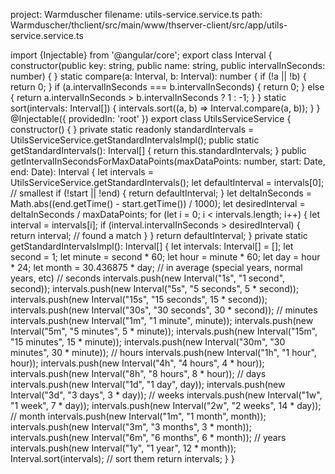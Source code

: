 project: Warmduscher
filename: utils-service.service.ts
path: Warmduscher/thclient/src/main/www/thserver-client/src/app/utils-service.service.ts

import {Injectable} from '@angular/core';
export class Interval {
  constructor(public key: string, public name: string, public intervalInSeconds: number) {
  }
  static compare(a: Interval, b: Interval): number {
    if (!a || !b) {
      return 0;
    }
    if (a.intervalInSeconds === b.intervalInSeconds) {
      return 0;
    } else {
      return a.intervalInSeconds > b.intervalInSeconds ? 1 : -1;
    }
  }
  static sort(intervals: Interval[]) {
    intervals.sort((a, b) => Interval.compare(a, b));
  }
}
@Injectable({
  providedIn: 'root'
})
export class UtilsServiceService {
  constructor() {
  }
  private static readonly standardIntervals = UtilsServiceService.getStandardIntervalsImpl();
  public static getStandardIntervals(): Interval[] {
    return this.standardIntervals;
  }
  public getIntervalInSecondsForMaxDataPoints(maxDataPoints: number, start: Date, end: Date): Interval {
    let intervals = UtilsServiceService.getStandardIntervals();
    let defaultInterval = intervals[0]; // smallest
    if (!start || !end) {
      return defaultInterval;
    }
    let deltaInSeconds = Math.abs((end.getTime() - start.getTime()) / 1000);
    let desiredInterval = deltaInSeconds / maxDataPoints;
    for (let i = 0; i < intervals.length; i++) {
      let interval = intervals[i];
      if (interval.intervalInSeconds > desiredInterval) {
        return interval; // found a match
      }
    }
    return defaultInterval;
  }
  private static getStandardIntervalsImpl(): Interval[] {
    let intervals: Interval[] = [];
    let second = 1;
    let minute = second * 60;
    let hour = minute * 60;
    let day = hour * 24;
    let month = 30.436875 * day; // in average (special years, normal years, etc)
    // seconds
    intervals.push(new Interval("1s", "1 second", second));
    intervals.push(new Interval("5s", "5 seconds", 5 * second));
    intervals.push(new Interval("15s", "15 seconds", 15 * second));
    intervals.push(new Interval("30s", "30 seconds", 30 * second));
    // minutes
    intervals.push(new Interval("1m", "1 minute", minute));
    intervals.push(new Interval("5m", "5 minutes", 5 * minute));
    intervals.push(new Interval("15m", "15 minutes", 15 * minute));
    intervals.push(new Interval("30m", "30 minutes", 30 * minute));
    // hours
    intervals.push(new Interval("1h", "1 hour", hour));
    intervals.push(new Interval("4h", "4 hours", 4 * hour));
    intervals.push(new Interval("8h", "8 hours", 8 * hour));
    // days
    intervals.push(new Interval("1d", "1 day", day));
    intervals.push(new Interval("3d", "3 days", 3 * day));
    // weeks
    intervals.push(new Interval("1w", "1 week", 7 * day));
    intervals.push(new Interval("2w", "2 weeks", 14 * day));
    // month
    intervals.push(new Interval("1m", "1 month", month));
    intervals.push(new Interval("3m", "3 months", 3 * month));
    intervals.push(new Interval("6m", "6 months", 6 * month));
    // years
    intervals.push(new Interval("1y", "1 year", 12 * month));
    Interval.sort(intervals); // sort them
    return intervals;
  }
}